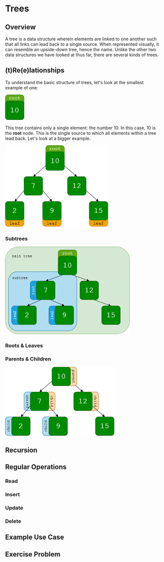# Trees

## Overview

A tree is a data structure wherein elements are linked to one another such that all links can lead back to a single source. When represented visually, it can resemble an upside-down tree, hence the name. Unlike the other two data structures we have looked at thus far, there are several kinds of trees.

## (t)Re(e)lationships

To understand the basic structure of trees, let's look at the smallest example of one:

![tree root](images/tree_root_2.png)

This tree contains only a single element: the number 10. In this case, 10 is the **root** node. This is the single source to which all elements within a tree lead back. Let's look at a bigger example.

![tree example 2](images/tree_root_leaves.png)

### Subtrees

![subtrees](images/tree_main_and_sub.png)

### Roots & Leaves

### Parents & Children

![parents & children](images/tree_parent_child.png)

## Recursion

## Regular Operations

### Read

### Insert

### Update

### Delete

## Example Use Case

## Exercise Problem

